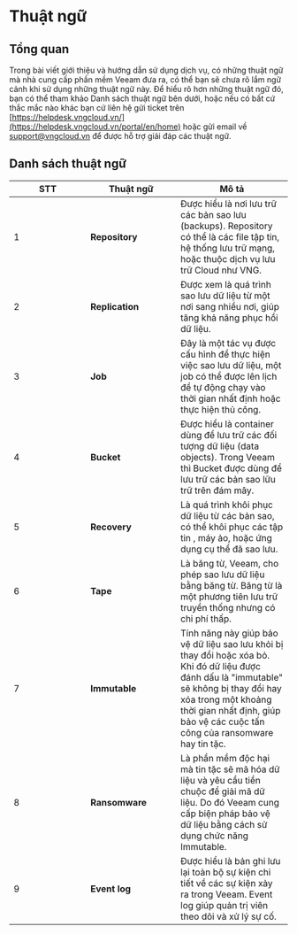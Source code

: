 # Thuật ngữ

## Tổng quan

Trong bài viết giới thiệu và hướng dẫn sử dụng dịch vụ, có những thuật ngữ mà nhà cung cấp phần mềm Veeam đưa ra, có thể bạn sẽ chưa rõ lắm ngữ cảnh khi sử dụng những thuật ngữ này. Để hiểu rõ hơn những thuật ngữ đó, bạn có thể tham khảo Danh sách thuật ngữ bên dưới, hoặc nếu có bất cứ thắc mắc nào khác bạn cứ liên hệ gửi ticket trên [https://helpdesk.vngcloud.vn/](https://helpdesk.vngcloud.vn/portal/en/home) hoặc gửi email về [support@vngcloud.vn](mailto:support@vngcloud.vn) để được hỗ trợ giải đáp các thuật ngữ.

## Danh sách thuật ngữ

<table><thead><tr><th width="123">STT</th><th width="147">Thuật ngữ</th><th>Mô tả</th></tr></thead><tbody><tr><td>1</td><td><strong>Repository</strong></td><td>Được hiểu là nơi lưu trữ các bản sao lưu (backups). Repository có thể là các file tập tin, hệ thống lưu trữ mạng, hoặc thuộc dịch vụ lưu trữ Cloud như VNG.</td></tr><tr><td>2</td><td><strong>Replication</strong></td><td>Được xem là quá trình sao lưu dữ liệu từ một nơi sang nhiều nơi, giúp tăng khả năng phục hồi dữ liệu.</td></tr><tr><td>3</td><td><strong>Job</strong></td><td>Đây là một tác vụ được cấu hình để thực hiện việc sao lưu dữ liệu, một job có thể được lên lịch để tự động chạy vào thời gian nhất định hoặc thực hiện thủ công.</td></tr><tr><td>4</td><td><strong>Bucket</strong> </td><td>Được hiểu là container dùng để lưu trữ các đối tượng dữ liệu (data objects). Trong Veeam thì Bucket được dùng để lưu trữ các bản sao lữu trữ trên đám mây.</td></tr><tr><td>5</td><td><strong>Recovery</strong></td><td>Là quá trình khôi phục dữ liệu từ các bản sao, có thể khôi phục các tập tin , máy ảo, hoặc ứng dụng cụ thể đã sao lưu.</td></tr><tr><td>6</td><td><strong>Tape</strong></td><td>Là băng từ, Veeam, cho phép sao lưu dữ liệu bằng băng từ. Băng từ là một phương tiên lưu trữ truyền thống nhưng có chi phí thấp.</td></tr><tr><td>7</td><td><strong>Immutable</strong></td><td>Tính năng này giúp bảo vệ dữ liệu sao lưu khỏi bị thay đổi hoặc xóa bỏ. Khi đó dữ liệu được đánh dấu là "immutable" sẽ không bị thay đổi hay xóa trong một khoảng thời gian nhất định, giúp bảo vệ các cuộc tấn công của ransomware hay tin tặc. </td></tr><tr><td>8</td><td><strong>Ransomware</strong></td><td>Là phần mềm độc hại mà tin tặc sẽ mã hóa dữ liệu và yêu cầu tiền chuộc để giải mã dữ liệu. Do đó Veeam cung cấp biện pháp bảo vệ dữ liệu bằng cách sử dụng chức năng Immutable.</td></tr><tr><td>9</td><td><strong>Event log</strong></td><td>Được hiểu là bản ghi lưu lại toàn bộ sự kiện chi tiết về các sự kiện xảy ra trong Veeam. Event log giúp quản trị viên theo dõi và xử lý sự cố.</td></tr></tbody></table>

